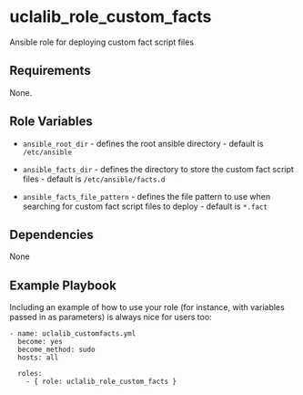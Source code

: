 uclalib_role_custom_facts
=========

Ansible role for deploying custom fact script files

Requirements
------------

None.

Role Variables
--------------

* `ansible_root_dir` - defines the root ansible directory - default is `/etc/ansible`

* `ansible_facts_dir` - defines the directory to store the custom fact script files - default is `/etc/ansible/facts.d`

* `ansible_facts_file_pattern` - defines the file pattern to use when searching for custom fact script files to deploy - default is `*.fact`

Dependencies
------------

None

Example Playbook
----------------

Including an example of how to use your role (for instance, with variables passed in as parameters) is always nice for users too:
```
- name: uclalib_customfacts.yml
  become: yes
  become_method: sudo
  hosts: all

  roles:
    - { role: uclalib_role_custom_facts }
```
